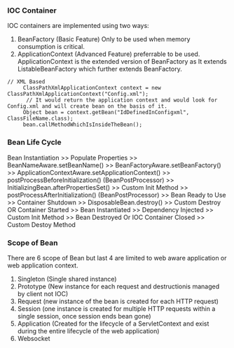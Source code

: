 ### IOC Container 
IOC containers are implemented using two ways:
1. BeanFactory (Basic Feature) Only to be used when memory consumption is critical.
2. ApplicationContext (Advanced Feature) preferrable to be used. 
ApplicationContext is the extended version of BeanFactory as It extends ListableBeanFactory which further extends BeanFactory.
```
// XML Based
     ClassPathXmlApplicationContext context = new ClassPathXmlApplicationContext("Config.xml");
      // It would return the application context and would look for Config.xml and will create bean on the basis of it.
     Object bean = context.getBean("IdDefinedInConfigxml", ClassFileName.class);
     bean.callMethodWhichIsInsideTheBean();
```
### Bean Life Cycle 
Bean Instantiation  >> Populate Properties  >> BeanNameAware.setBeanName() >> BeanFactoryAware.setBeanFactory()  >>  ApplicationContextAware.setApplicationContext() >>
 postProcessBeforeInitialization() (BeanPostProcessor)  >> InitializingBean.afterPropertiesSet()  >>    Custom Init Method  >> postProcessAfterInitialization() (BeanPostProcessor)  >> Bean Ready to Use   >> Container Shutdown   >> DisposableBean.destroy() >> Custom Destroy 
                                                                                 OR
Container Started >> Bean Instantiated >> Dependency Injected >> Custom Init Method >> Bean Destroyed Or IOC Container Closed >> Custom Destoy Method 
### Scope of Bean
There are 6 scope of Bean but last 4 are limited to web aware application or web application context.
1. Singleton (Single shared instance)
2. Prototype (New instance for each request and destructionis managed by client not IOC)
3. Request (new instance of the bean is created for each HTTP request)
4. Session (one instance is created for multiple HTTP requests within a single session, once session ends bean gone)
5. Application (Created for the lifecycle of a ServletContext and exist during the entire lifecycle of the web application)
6. Websocket 
